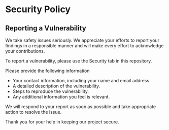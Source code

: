 # Security Policy

## Reporting a Vulnerability

We take safety issues seriously. We appreciate your efforts to report your findings in a responsible manner and will make every effort to acknowledge your contributions.

To report a vulnerability, please use the Security tab in this repository.

Please provide the following information

- Your contact information, including your name and email address.
- A detailed description of the vulnerability.
- Steps to reproduce the vulnerability.
- Any additional information you feel is relevant.

We will respond to your report as soon as possible and take appropriate action to resolve the issue.

Thank you for your help in keeping our project secure.
